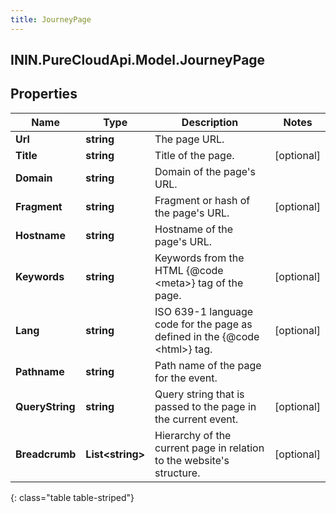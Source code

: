```yaml
---
title: JourneyPage
---
```

## ININ.PureCloudApi.Model.JourneyPage

## Properties

|Name | Type | Description | Notes|
|------------ | ------------- | ------------- | -------------|
| **Url** | **string** | The page URL. | |
| **Title** | **string** | Title of the page. | [optional] |
| **Domain** | **string** | Domain of the page&#39;s URL. | |
| **Fragment** | **string** | Fragment or hash of the page&#39;s URL. | [optional] |
| **Hostname** | **string** | Hostname of the page&#39;s URL. | |
| **Keywords** | **string** | Keywords from the HTML {@code &lt;meta&gt;} tag of the page. | [optional] |
| **Lang** | **string** | ISO 639-1 language code for the page as defined in the {@code &lt;html&gt;} tag. | [optional] |
| **Pathname** | **string** | Path name of the page for the event. | |
| **QueryString** | **string** | Query string that is passed to the page in the current event. | [optional] |
| **Breadcrumb** | **List&lt;string&gt;** | Hierarchy of the current page in relation to the website&#39;s structure. | [optional] |
{: class="table table-striped"}



